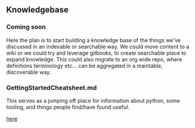## Knowledgebase
### Coming soon 
Here the plan is to start building a knowledge base of the things we've discussed in an indexable or searchable way.
We could move content to a wiki or we could try and leverage gitbooks, to create searchable place to expand knowledge.
This could also migrate to an org wide repo, where definitions terminology etc... can be aggregated in a maintable, 
discoverable way.


### GettingStartedCheatsheet.md

This serves as a jumping off place for information about python, some tooling, 
and things people find/have found useful.

[here](./GettingStartedCheatsheet.md)



